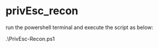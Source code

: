 # privEsc_recon

run the powershell terminal and execute the script as  below: 

 .\PrivEsc-Recon.ps1
